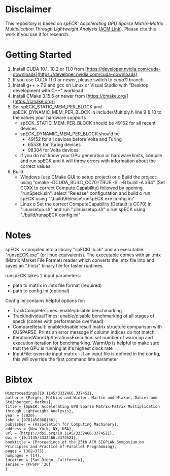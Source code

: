 # Disclaimer
This repository is based on *spECK: Accelerating GPU Sparse Matrix-Matrix Multiplication Through Lightweight Analysis* ([ACM Link](https://dl.acm.org/doi/10.1145/3332466.3374521)). Please cite this work if you use it for research.

# Getting Started
1. Install CUDA 10.1, 10.2 or 11.0 from [https://developer.nvidia.com/cuda-downloads](https://developer.nvidia.com/cuda-downloads)
2. If you use CUDA 11.0 or newer, please switch to _cuda11_ branch
3. Install g++ > 7.0 and gcc on Linux or Visual Studio with "Desktop development with C++" workload
4. Install CMake 3.15.5 or newer from [https://cmake.org/](https://cmake.org/)
5. Set spECK_STATIC_MEM_PER_BLOCK and spECK_DYNAMIC_MEM_PER_BLOCK in include/Multiply.h line 9 & 10 to the values your hardware supports
    - spECK_STATIC_MEM_PER_BLOCK should be 49152 for all recent devices
    - spECK_DYNAMIC_MEM_PER_BLOCK should be 
        - 49152 for all devices before Volta and Turing
        - 65536 for Turing devices
        - 98304‬ for Volta devices
    - if you do not know your GPU generation or hardware limits, compile and run spECK and it will throw errors with information about the correct values
6. Build
    - Windows (use CMake GUI to setup project) or
        o Build the project using "cmake -DCUDA_BUILD_CC70=TRUE -S . -B build -A x64" (Set CCXX to correct Compute Capability) followed by opening "runSpeck.sln", select "Release" configuration and build
        o run spECK using ".\build\Release\runspECK.exe <path-to-csr-matrix> config.ini"
    - Linux
        o Set the correct ComputeCapability (Default is CC70) in "linuxsetup.sh" and run "./linuxsetup.sh"
        o run spECK using "./build/runspECK <path-to-csr-matrix> config.ini"

# Notes

spECK is compiled into a library "spECKLib.lib" and an executable "runspECK.exe" (or linux equivalents).
The executable comes with an .mtx (Matrix Market File Format) reader which converts the .mtx file into and saves an ".hicsr" binary file for faster runtimes.

runspECK takes 2 input parameters:
- path to matrix in .mtx file format (required)
- path to config.ini (optional)

Config.ini contains helpful options for:
- TrackCompleteTimes: enable/disable benchmarking
- TrackIndividualTimes: enable/disable benchmarking of all stages of speck (comes with performance overhead)
- CompareResult: enable/disable result matrix structure comparison with CUSPARSE. Prints an error message if column indices do not match
- IterationsWarmUp/IterationsExecution: set number of warm up and execution iteration for benchmarking. WarmUp is helpful to make sure that the GPU is running at it's highest clock rate
- InputFile: override input matrix - if an input file is defined in the config, this will override the first command line parameter


# Bibtex
```
@inproceedings{10.1145/3332466.3374521,
author = {Parger, Mathias and Winter, Martin and Mlakar, Daniel and Steinberger, Markus},
title = {SpECK: Accelerating GPU Sparse Matrix-Matrix Multiplication through Lightweight Analysis},
year = {2020},
isbn = {9781450368186},
publisher = {Association for Computing Machinery},
address = {New York, NY, USA},
url = {https://doi.org/10.1145/3332466.3374521},
doi = {10.1145/3332466.3374521},
booktitle = {Proceedings of the 25th ACM SIGPLAN Symposium on Principles and Practice of Parallel Programming},
pages = {362–375},
numpages = {14},
location = {San Diego, California},
series = {PPoPP ’20}
}
``` 
